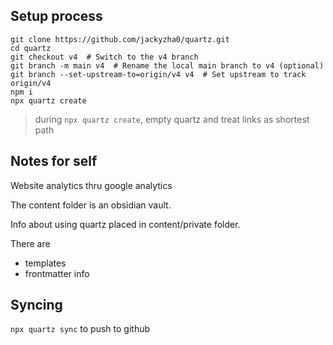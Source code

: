 ## Setup process
```
git clone https://github.com/jackyzha0/quartz.git
cd quartz
git checkout v4  # Switch to the v4 branch
git branch -m main v4  # Rename the local main branch to v4 (optional)
git branch --set-upstream-to=origin/v4 v4  # Set upstream to track origin/v4
npm i
npx quartz create
```
> during `npx quartz create`, empty quartz and treat links as shortest path

## Notes for self
Website analytics thru google analytics

The content folder is an obsidian vault.

Info about using quartz placed in content/private folder.

There are
- templates
- frontmatter info

## Syncing
`npx quartz sync` to push to github
